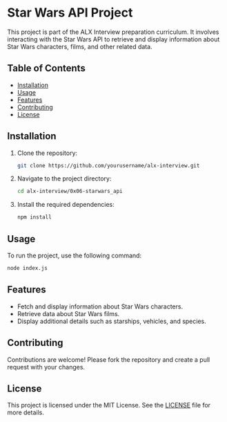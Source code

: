 # Star Wars API Project

This project is part of the ALX Interview preparation curriculum. It involves interacting with the Star Wars API to retrieve and display information about Star Wars characters, films, and other related data.

## Table of Contents
- [Installation](#installation)
- [Usage](#usage)
- [Features](#features)
- [Contributing](#contributing)
- [License](#license)

## Installation

1. Clone the repository:
    ```sh
    git clone https://github.com/yourusername/alx-interview.git
    ```
2. Navigate to the project directory:
    ```sh
    cd alx-interview/0x06-starwars_api
    ```
3. Install the required dependencies:
    ```sh
    npm install
    ```

## Usage

To run the project, use the following command:
```sh
node index.js
```

## Features

- Fetch and display information about Star Wars characters.
- Retrieve data about Star Wars films.
- Display additional details such as starships, vehicles, and species.

## Contributing

Contributions are welcome! Please fork the repository and create a pull request with your changes.

## License

This project is licensed under the MIT License. See the [LICENSE](LICENSE) file for more details.